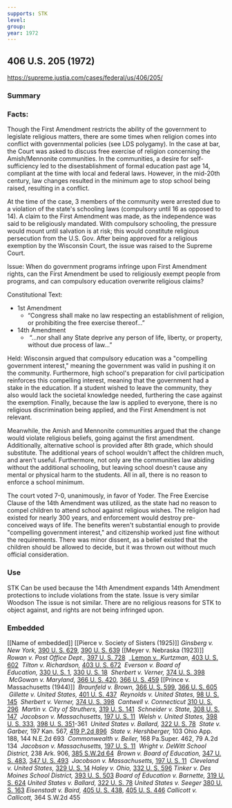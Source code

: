 ```yaml
---
supports: STK
level: 
group: 
year: 1972
---
```

## 406 U.S. 205 (1972)

https://supreme.justia.com/cases/federal/us/406/205/

### Summary

### Facts:
Though the First Amendment restricts the ability of the government to legislate religious matters, there are some times when religion comes into conflict with governmental policies (see LDS polygamy). In the case at bar, the Court was asked to discuss free exercise of religion concerning the Amish/Mennonite communities. In the communities, a desire for self-sufficiency led to the disestablishment of formal education past age 14, compliant at the time with local and federal laws. However, in the mid-20th century, law changes resulted in the minimum age to stop school being raised, resulting in a conflict.  

At the time of the case, 3 members of the community were arrested due to a violation of the state's schooling laws (compulsory until 16 as opposed to 14). A claim to the First Amendment was made, as the independence was said to be religiously mandated. With compulsory schooling, the pressure would mount until salvation is at risk; this would constitute religious persecution from the U.S. Gov. After being approved for a religious exemption by the Wisconsin Court, the issue was raised to the Supreme Court. 

Issue: 
When do government programs infringe upon First Amendment rights, can the First Amendment be used to religiously exempt people from programs, and can compulsory education overwrite religious claims?

Constitutional Text:
- 1st Amendment
	- “Congress shall make no law respecting an establishment of religion, or prohibiting the free exercise thereof…”
- 14th Amendment
	-  “...nor shall any State deprive any person of life, liberty, or property, without due process of law...”

Held: 
Wisconsin argued that compulsory education was a "compelling government interest," meaning the government was valid in pushing it on the community. Furthermore, high school's preparation for civil participation reinforces this compelling interest, meaning that the government had a stake in the education. If a student wished to leave the community, they also would lack the societal knowledge needed, furthering the case against the exemption. Finally, because the law is applied to everyone, there is no religious discrimination being applied, and the First Amendment is not relevant.

Meanwhile, the Amish and Mennonite communities argued that the change would violate religious beliefs, going against the first amendment. Additionally, alternative school is provided after 8th grade, which should substitute. The additional years of school wouldn't affect the children much, and aren't useful. Furthermore, not only are the communities law abiding without the additional schooling, but leaving school doesn't cause any mental or physical harm to the students. All in all, there is no reason to enforce a school minimum.

The court voted 7-0, unanimously, in favor of Yoder. The Free Exercise Clause of the 14th Amendment was utilized, as the state had no reason to compel children to attend school against religious wishes. The religion had existed for nearly 300 years, and enforcement would destroy pre-conceived ways of life. The benefits weren't substantial enough to provide "compelling government interest," and citizenship worked just fine without the requirements. There was minor dissent, as a belief existed that the children should be allowed to decide, but it was thrown out without much official consideration.

### Use

STK
	Can be used because the 14th Amendment expands 14th Amendment protections to include violations from the state.
	Issue is very similar
Woodson
	The issue is not similar. There are no religious reasons for STK to object against, and rights are not being infringed upon.

### Embedded

[[Name of embedded]]
[[Pierce v. Society of Sisters (1925)]]
_Ginsberg v. New York,_ [390 U. S. 629](https://supreme.justia.com/cases/federal/us/390/629/), [390 U. S. 639](https://supreme.justia.com/cases/federal/us/390/629/#639)
[[Meyer v. Nebraska (1923)]]
_Rowan v. Post Office Dept.,_ [397 U. S. 728](https://supreme.justia.com/cases/federal/us/397/728/)
 _[Lemon v.](https://supreme.justia.com/cases/federal/us/403/602/)__Kurtzman,_ [403 U. S. 602](https://supreme.justia.com/cases/federal/us/403/602/)
 _Tilton v. Richardson,_ [403 U. S. 672](https://supreme.justia.com/cases/federal/us/403/672/)
 _Everson v. Board of Education,_ [330 U. S. 1](https://supreme.justia.com/cases/federal/us/330/1/), [330 U. S. 18](https://supreme.justia.com/cases/federal/us/330/1/#18)
 _Sherbert v. Verner,_ [374 U. S. 398](https://supreme.justia.com/cases/federal/us/374/398/)
 _McGowan v. Maryland,_ [366 U. S. 420](https://supreme.justia.com/cases/federal/us/366/420/), [366 U. S. 459](https://supreme.justia.com/cases/federal/us/366/420/#459)
[[Prince v. Massachusetts (1944)]]
 _Braunfeld v. Brown,_ [366 U. S. 599](https://supreme.justia.com/cases/federal/us/366/599/), [366 U. S. 605](https://supreme.justia.com/cases/federal/us/366/599/#605)
 _Gillette v. United States,_ [401 U. S. 437](https://supreme.justia.com/cases/federal/us/401/437/)
 _Reynolds v. United States,_ [98 U. S. 145](https://supreme.justia.com/cases/federal/us/98/145/)
 _Sherbert v. Verner,_ [374 U. S. 398](https://supreme.justia.com/cases/federal/us/374/398/)
 _Cantwell v. Connecticut_ [310 U. S. 296](https://supreme.justia.com/cases/federal/us/310/296/)
 _Martin v. City of Struthers,_ [319 U. S. 141](https://supreme.justia.com/cases/federal/us/319/141/)
 _Schneider v. State,_ [308 U. S. 147](https://supreme.justia.com/cases/federal/us/308/147/)
 _Jacobson v. Massachusetts,_ [197 U. S. 11](https://supreme.justia.com/us/197/11/)
 _Welsh v. United States,_ [398 U. S. 333](https://supreme.justia.com/cases/federal/us/398/333/), [398 U. S. 351](https://supreme.justia.com/cases/federal/us/398/333/#351)-361
 _United States v. Ballard,_ [322 U. S. 78](https://supreme.justia.com/cases/federal/us/322/78/)
 _State v. Garber,_ 197 Kan. 567, [419 P.2d 896](https://supreme.justia.com/cases/kansas/supreme-court/1966/44-583-0.html)
 _State v. Hershberger,_ 103 Ohio App. 188, 144 N.E.2d 693
 _Commonwealth v. Beiler,_ 168 Pa.Super. 462, 79 A.2d 134
 _Jacobson v. Massachusetts,_ [197 U. S. 11](https://supreme.justia.com/cases/federal/us/197/11/)
 _Wright v. DeWitt School District,_ 238 Ark. 906, [385 S.W.2d 64](https://supreme.justia.com/cases/arkansas/supreme-court/1965/5-3408-0.html)
 _Brown v. Board of Education,_ [347 U. S. 483](https://supreme.justia.com/cases/federal/us/347/483/), [347 U. S. 493](https://supreme.justia.com/cases/federal/us/347/483/#493)
 _Jacobson v. Massachusetts,_ [197 U. S. 11](https://supreme.justia.com/cases/federal/us/197/11/)
 _Cleveland v. United States,_ [329 U. S. 14](https://supreme.justia.com/cases/federal/us/329/14/)
_Haley v. Ohio,_ [332 U. S. 596](https://supreme.justia.com/cases/federal/us/332/596/)
_Tinker v. Des Moines School District,_ [393 U. S. 503](https://supreme.justia.com/cases/federal/us/393/503/)
_Board of Education v. Barnette,_ [319 U. S. 624](https://supreme.justia.com/cases/federal/us/319/624/)
_United States v. Ballard,_ [322 U. S. 78](https://supreme.justia.com/cases/federal/us/322/78/)
_United States v. Seeger_ [380 U. S. 163](https://supreme.justia.com/cases/federal/us/380/163/)
_Eisenstadt v. Baird,_ [405 U. S. 438](https://supreme.justia.com/cases/federal/us/405/438/), [405 U. S. 446](https://supreme.justia.com/cases/federal/us/405/438/#446)
_Callicott v. Callicott,_ 364 S.W.2d 455
